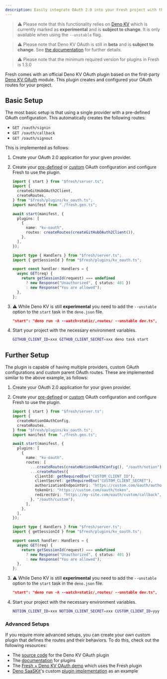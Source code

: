```yaml
---
description: Easily integrate OAuth 2.0 into your Fresh project with the official Deno KV OAuth plugin.
---
```


> ⚠️ Please note that this functionality relies on
> [Deno KV](https://deno.com/manual/runtime/kv) which is currently marked as
> **experimental** and is **subject to change**. It is only available when using
> the `--unstable` flag.

> ⚠️ Please note that Deno KV OAuth is still in **beta** and is **subject to
> change**. See [the documentation](https://deno.land/x/deno_kv_oauth) for
> further details.

> ⚠️ Please note that the minimum required version for plugins in Fresh is 1.3.0

Fresh comes with an official Deno KV OAuth plugin based on the first-party
[Deno KV OAuth](https://deno.land/x/deno_kv_oauth) module. This plugin creates
and configured your OAuth routes for your project.

## Basic Setup

The most basic setup is that using a single provider with a pre-defined OAuth
configuration. This automatically creates the following routes:

- `GET /oauth/signin`
- `GET /oauth/callback`
- `GET /oauth/signout`

This is implemented as follows:

1. Create your OAuth 2.0 application for your given provider.

2. Create your
   [pre-defined](https://deno.land/x/deno_kv_oauth#pre-defined-oauth-configurations)
   or [custom](https://deno.land/x/deno_kv_oauth#custom-oauth-20-client) OAuth
   configuration and configure Fresh to use the plugin.

   ```ts main.ts
   import { start } from "$fresh/server.ts";
   import {
     createGitHubOAuth2Client,
     createRoutes,
   } from "$fresh/plugins/kv_oauth.ts";
   import manifest from "./fresh.gen.ts";

   await start(manifest, {
     plugins: [
       {
         name: "kv-oauth",
         routes: createRoutes(createGitHubOAuth2Client()),
       },
     ],
   });
   ```

   ```ts routes/protected.ts
   import type { Handlers } from "$fresh/server.ts";
   import { getSessionId } from "$fresh/plugins/kv_oauth.ts";

   export const handler: Handlers = {
     async GET(req) {
       return getSessionId(request) === undefined
         ? new Response("Unauthorized", { status: 401 })
         : new Response("You are allowed");
     },
   };
   ```

3. ⚠️ While Deno KV is still **experimental** you need to add the `--unstable`
   option to the `start` task in the `deno.json` file.

   ```json
   "start": "deno run -A --watch=static/,routes/ --unstable dev.ts",
   ```

4. Start your project with the necessary environment variables.

   ```sh
   GITHUB_CLIENT_ID=xxx GITHUB_CLIENT_SECRET=xxx deno task start
   ```

## Further Setup

The plugin is capable of having multiple providers, custom OAuth configurations
and custom parent OAuth routes. These are implemented similar to the above
example, as follows:

1. Create your OAuth 2.0 application for your given provider.

2. Create your
   [pre-defined](https://deno.land/x/deno_kv_oauth#pre-defined-oauth-configurations)
   or [custom](https://deno.land/x/deno_kv_oauth#custom-oauth-20-client) OAuth
   configuration and configure Fresh to use the plugin.

   ```ts main.ts
   import { start } from "$fresh/server.ts";
   import {
     createNotionOAuthConfig,
     createRoutes,
   } from "$fresh/plugins/kv_oauth.ts";
   import manifest from "./fresh.gen.ts";

   await start(manifest, {
     plugins: [
       {
         name: "kv-oauth",
         routes: [
           ...createRoutes(createNotionOAuthConfig(), "/oauth/notion"),
           ...createRoutes({
             clientId: getRequiredEnv("CUSTOM_CLIENT_ID"),
             clientSecret: getRequiredEnv("CUSTOM_CLIENT_SECRET"),
             authorizationEndpointUri: "https://custom.com/oauth/authorize",
             tokenUri: "https://custom.com/oauth/token",
             redirectUri: "https://my-site.com/oauth/custom/callback",
           }, "/oauth/custom"),
         ],
       },
     ],
   });
   ```

   ```ts routes/protected.ts
   import type { Handlers } from "$fresh/server.ts";
   import { getSessionId } from "$fresh/plugins/kv_oauth.ts";

   export const handler: Handlers = {
     async GET(req) {
       return getSessionId(request) === undefined
         ? new Response("Unauthorized", { status: 401 })
         : new Response("You are allowed");
     },
   };
   ```

3. ⚠️ While Deno KV is still **experimental** you need to add the `--unstable`
   option to the `start` task in the `deno.json` file.

   ```json
   "start": "deno run -A --watch=static/,routes/ --unstable dev.ts",
   ```

4. Start your project with the necessary environment variables.

   ```sh
   NOTION_CLIENT_ID=xxx NOTION_CLIENT_SECRET=xxx CUSTOM_CLIENT_ID=yyy CUSTOM_CLIENT_SECRET=yyy deno task start
   ```

### Advanced Setups

If you require more advanced setups, you can create your own custom plugin that
defines the routes and their behaviors. To do this, check out the following
resources:

- The [source code](plugins/kv_oauth.ts) for the Deno KV OAuth plugin
- The [documentation](https://fresh.deno.dev/docs/concepts/plugins) for plugins
- The
  [Fresh + Deno KV OAuth demo](https://github.com/denoland/fresh-deno-kv-oauth-demo)
  which uses the Fresh plugin
- [Deno SaaSKit](https://saaskit.deno.dev/)'s custom
  [plugin implementation](https://github.com/denoland/saaskit/blob/3accffdc44c2d2eb6dba28126f8d4cb525eba340/plugins/kv_oauth.ts)
  as an example
